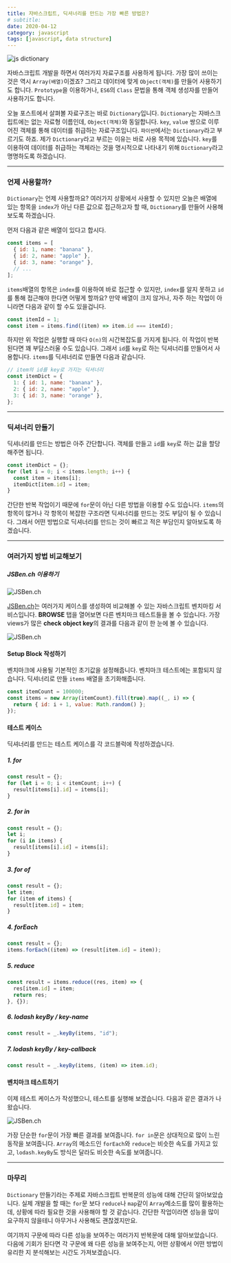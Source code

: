 ```yaml
---
title: 자바스크립트, 딕셔너리를 만드는 가장 빠른 방법은?
# subtitle:
date: 2020-04-12
category: javascript
tags: [javascript, data structure]
---
```


![js dictionary](./img/js_dictionary.png)

자바스크립트 개발을 하면서 여러가지 자료구조를 사용하게 됩니다. 가장 많이 쓰이는 것은 역시 `Array(배열)`이겠죠? 그리고 데이터에 맞게 `Object(객체)`를 만들어 사용하기도 합니다. `Prototype`을 이용하거나, `ES6`의 `Class` 문법을 통해 객체 생성자를 만들어 사용하기도 합니다.

오늘 포스트에서 살펴볼 자료구조는 바로 `Dictionary`입니다. `Dictionary`는 자바스크립트에는 없는 자료형 이름인데, `Object(객체)`와 동일합니다. `key`, `value` 쌍으로 이루어진 객체를 통해 데이터를 취급하는 자료구조입니다. `파이썬`에서는 `Dictionary`라고 부르기도 하죠. 제가 `Dictionary`라고 부르는 이유는 바로 사용 목적에 있습니다. `key`를 이용하여 데이터를 취급하는 객체라는 것을 명시적으로 나타내기 위해 `Dictionary`라고 명명하도록 하겠습니다.

---

### 언제 사용할까?

`Dictionary`는 언제 사용할까요? 여러가지 상황에서 사용할 수 있지만 오늘은 배열에 있는 항목을 `index`가 아닌 다른 값으로 접근하고자 할 때, `Dictionary`를 만들어 사용해 보도록 하겠습니다.

먼저 다음과 같은 배열이 있다고 합시다.

```js
const items = [
  { id: 1, name: "banana" },
  { id: 2, name: "apple" },
  { id: 3, name: "orange" },
  // ...
];
```

`items`배열의 항목은 `index`를 이용하여 바로 접근할 수 있지만, `index`를 알지 못하고 `id`를 통해 접근해야 한다면 어떻게 할까요? 만약 배열이 크지 않거나, 자주 하는 작업이 아니라면 다음과 같이 할 수도 있을겁니다.

```js
const itemId = 1;
const item = items.find((item) => item.id === itemId);
```

하지만 위 작업은 실행할 때 마다 `O(n)`의 시간복잡도를 가지게 됩니다. 이 작업이 반복된다면 꽤 부담스러울 수도 있습니다. 그래서 `id`를 `key`로 하는 딕셔너리를 만들어서 사용합니다. `items`를 딕셔너리로 만들면 다음과 같습니다.

```js
// item의 id를 key로 가지는 딕셔너리
const itemDict = {
  1: { id: 1, name: "banana" },
  2: { id: 2, name: "apple" },
  3: { id: 3, name: "orange" },
};
```

---

### 딕셔너리 만들기

딕셔너리를 만드는 방법은 아주 간단합니다. 객체를 만들고 `id`를 `key`로 하는 값을 할당해주면 됩니다.

```js
const itemDict = {};
for (let i = 0; i < items.length; i++) {
  const item = items[i];
  itemDict[item.id] = item;
}
```

간단한 반복 작업이기 때문에 `for`문이 아닌 다른 방법을 이용할 수도 있습니다. `items`의 항목이 많거나 각 항목이 복잡한 구조라면 딕셔너리를 만드는 것도 부담이 될 수 있습니다. 그래서 어떤 방법으로 딕셔너리를 만드는 것이 빠르고 적은 부담인지 알아보도록 하겠습니다.

---

### 여러가지 방법 비교해보기

##### JSBen.ch 이용하기

![JSBen.ch](./img/js_jsben.ch.png)

[JSBen.ch](https://jsben.ch/)는 여러가지 케이스를 생성하여 비교해볼 수 있는 자바스크립트 벤치마킹 서비스입니다. **BROWSE** 탭을 열어보면 다른 벤치마크 테스트들을 볼 수 있습니다. 가장 views가 많은 **check object key**의 결과를 다음과 같이 한 눈에 볼 수 있습니다.

![JSBen.ch](./img/js_jsben.ch_check_object_key.png)

#### Setup Block 작성하기

벤치마크에 사용될 기본적인 초기값을 설정해줍니다. 벤치마크 테스트에는 포함되지 않습니다. 딕셔너리로 만들 `items` 배열을 초기화해줍니다.

```js
const itemCount = 100000;
const items = new Array(itemCount).fill(true).map((_, i) => {
  return { id: i + 1, value: Math.random() };
});
```

#### 테스트 케이스

딕셔너리를 만드는 테스트 케이스를 각 코드블럭에 작성하겠습니다.

##### 1. for

```js
const result = {};
for (let i = 0; i < itemCount; i++) {
  result[items[i].id] = items[i];
}
```

##### 2. for in

```js
const result = {};
let i;
for (i in items) {
  result[items[i].id] = items[i];
}
```

##### 3. for of

```js
const result = {};
let item;
for (item of items) {
  result[item.id] = item;
}
```

##### 4. forEach

```js
const result = {};
items.forEach((item) => (result[item.id] = item));
```

##### 5. reduce

```js
const result = items.reduce((res, item) => {
  res[item.id] = item;
  return res;
}, {});
```

##### 6. lodash keyBy / key-name

```js
const result = _.keyBy(items, "id");
```

##### 7. lodash keyBy / key-callback

```js
const result = _.keyBy(items, (item) => item.id);
```

#### 벤치마크 테스트하기

이제 테스트 케이스가 작성했으니, 테스트를 실행해 보겠습니다. 다음과 같은 결과가 나왔습니다.

![JSBen.ch](./img/js_jsben.ch_result_1.png)

가장 단순한 `for`문이 가장 빠른 결과를 보여줍니다. `for in`문은 상대적으로 많이 느린 동작을 보여줍니다. `Array`의 메소드인 `forEach`와 `reduce`는 비슷한 속도를 가지고 있고, `lodash.keyBy`도 방식은 달라도 비슷한 속도를 보여줍니다.

---

### 마무리

`Dictionary` 만들기라는 주제로 자바스크립트 반복문의 성능에 대해 간단히 알아보았습니다. 실제 개발을 할 때는 `for`문 보다 `reduce`나 `map`같이 `Array`메소드를 많이 활용하는데, 상황에 따라 필요한 것을 사용해야 할 것 같습니다. 간단한 작업이라면 성능을 많이 요구하지 않을테니 아무거나 사용해도 괜찮겠지만요.

여기까지 구문에 따라 다른 성능을 보여주는 여러가지 반복문에 대해 알아보았습니다. 다음에 기회가 된다면 각 구문에 왜 다른 성능을 보여주는지, 어떤 상황에서 어떤 방법이 유리한 지 분석해보는 시간도 가져보겠습니다.

